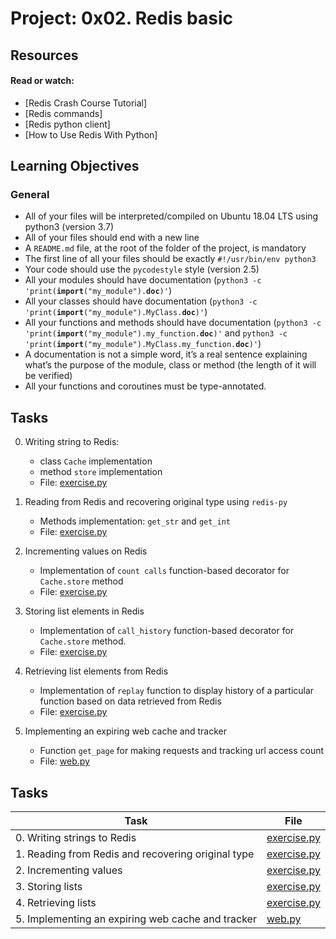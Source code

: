 # Project: 0x02. Redis basic

## Resources

#### Read or watch:

* [Redis Crash Course Tutorial]
* [Redis commands]
* [Redis python client]
* [How to Use Redis With Python]
## Learning Objectives

### General

* All of your files will be interpreted/compiled on Ubuntu 18.04 LTS using python3 (version 3.7)
* All of your files should end with a new line
* A <code>README.md</code> file, at the root of the folder of the project, is mandatory
* The first line of all your files should be exactly <code>#!/usr/bin/env python3</code>
* Your code should use the <code>pycodestyle</code> style (version 2.5)
* All your modules should have documentation (<code>python3 -c 'print(__import__("my_module").__doc__)'</code>)
* All your classes should have documentation (<code>python3 -c 'print(__import__("my_module").MyClass.__doc__)'</code>)
* All your functions and methods should have documentation (<code>python3 -c 'print(__import__("my_module").my_function.__doc__)'</code> and <code>python3 -c 'print(__import__("my_module").MyClass.my_function.__doc__)'</code>)
* A documentation is not a simple word, it’s a real sentence explaining what’s the purpose of the module, class or method (the length of it will be verified)
* All your functions and coroutines must be type-annotated.

## Tasks
0. Writing string to Redis:
    - class `Cache` implementation
    - method `store` implementation
    - File: [exercise.py](exercise.py)

1. Reading from Redis and recovering original type using `redis-py`
    - Methods implementation: `get_str` and `get_int`
    - File: [exercise.py](exercise.py)

2. Incrementing values on Redis
    - Implementation of `count calls` function-based decorator for `Cache.store`  method
    - File: [exercise.py](exercise.py)

3. Storing list elements in Redis
    - Implementation of `call_history` function-based decorator for `Cache.store` method.
    - File: [exercise.py](exercise.py)

4. Retrieving list elements from Redis
    - Implementation of `replay` function to display history of a particular function based on data retrieved from Redis
    - File: [exercise.py](exercise.py)

5. Implementing an expiring web cache and tracker
    - Function `get_page` for making requests and tracking url access count
    - File: [web.py](web.py)

## Tasks

| Task | File |
| ---- | ---- |
| 0. Writing strings to Redis | [exercise.py](./exercise.py) |
| 1. Reading from Redis and recovering original type | [exercise.py](./exercise.py) |
| 2. Incrementing values | [exercise.py](./exercise.py) |
| 3. Storing lists | [exercise.py](./exercise.py) |
| 4. Retrieving lists | [exercise.py](./exercise.py) |
| 5. Implementing an expiring web cache and tracker | [web.py](./web.py) |